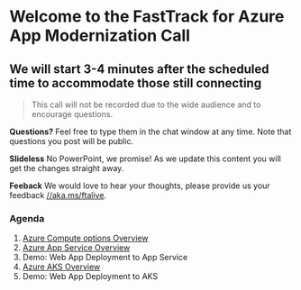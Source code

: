 # Welcome to the FastTrack for Azure App Modernization Call
## We will start 3-4 minutes after the scheduled time to accommodate those still connecting

> This call will not be recorded due to the wide audience and to encourage questions.

**Questions?** Feel free to type them in the chat window at any time. Note that questions you post will be public.

**Slideless** No PowerPoint, we promise! As we update this content you will get the changes straight away.

**Feeback** We would love to hear your thoughts, please provide us your feedback [//aka.ms/ftalive](https://aka.ms/ftalive).

### Agenda
1. [Azure Compute options Overview](https://docs.microsoft.com/en-us/azure/architecture/guide/technology-choices/compute-decision-tree)
1. [Azure App Service Overview](https://docs.microsoft.com/en-us/azure/app-service/overview)
1. Demo: Web App Deployment to App Service 
1. [Azure AKS Overview](https://docs.microsoft.com/en-us/azure/aks/intro-kubernetes)
1. Demo: Web App Deployment to AKS



